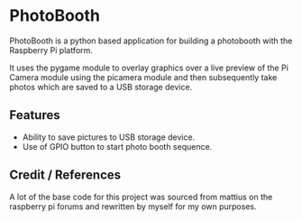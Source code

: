 # PhotoBooth
PhotoBooth is a python based application for building a photobooth with the Raspberry Pi platform.

It uses the pygame module to overlay graphics over a live preview of the Pi Camera module using the picamera module and then subsequently take photos which are saved to a USB storage device.

## Features
* Ability to save pictures to USB storage device.
* Use of GPIO button to start photo booth sequence.

## Credit / References
A lot of the base code for this project was sourced from mattius on the raspberry pi forums and rewritten by myself for my own purposes.
